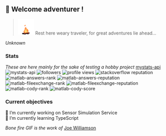 ## 👋 Welcome adventurer !
> <img width="50px" height="50px" src="bonefire.gif">
> Rest here weary traveler, for great adventures lie ahead...  
_Unknown_  
### Stats
_These are here mainly for the sake of testing a hobby project_ [mystats-api](https://github.com/smamusa/mystats-api)
![mystats-api](https://img.shields.io/endpoint?style=flat&url=https%3A%2F%2Fmystats-api.herokuapp.com%2F)
![followers](https://img.shields.io/github/followers/smamusa?style=flat)
![profile views](https://komarev.com/ghpvc/?username=smamusa&style=flat)
![stackoverflow reputation](https://img.shields.io/endpoint?style=flat&url=https%3A%2F%2Fmystats-api.herokuapp.com%2Fapi%2Fstackexchange%2Fstackoverflow%2Freputation)  
![matlab-answers-rank](https://img.shields.io/endpoint?style=flat&url=https%3A%2F%2Fmystats-api.herokuapp.com%2Fapi%2Fmatlab%2Fanswers)
![matlab-answers-reputation](https://img.shields.io/endpoint?style=flat&url=https%3A%2F%2Fmystats-api.herokuapp.com%2Fapi%2Fmatlab%2Fanswers%2Freputation)  
![matlab-fileexchange-rank](https://img.shields.io/endpoint?style=flat&&url=https%3A%2F%2Fmystats-api.herokuapp.com%2Fapi%2Fmatlab%2Ffileexchange)
![matlab-fileexchange-reputation](https://img.shields.io/endpoint?style=flat&url=https%3A%2F%2Fmystats-api.herokuapp.com%2Fapi%2Fmatlab%2Ffileexchange%2Freputation)  
![matlab-cody-rank](https://img.shields.io/endpoint?style=flat&url=https%3A%2F%2Fmystats-api.herokuapp.com%2Fapi%2Fmatlab%2Fcody)
![matlab-cody-score](https://img.shields.io/endpoint?style=flat&url=https%3A%2F%2Fmystats-api.herokuapp.com%2Fapi%2Fmatlab%2Fcody%2Fscore)  

### Current objectives
🔭 I’m currently working on Sensor Simulation Service  
🌱 I’m currently learning TypeScript

<!--
**smamusa/smamusa** is a ✨ _special_ ✨ repository because its `README.md` (this file) appears on your GitHub profile.

Here are some ideas to get you started:

- 🔭 I’m currently working on ...
- 🌱 I’m currently learning ...
- 👯 I’m looking to collaborate on ...
- 🤔 I’m looking for help with ...
- 💬 Ask me about ...
- 📫 How to reach me: ...
- 😄 Pronouns: ...
- ⚡ Fun fact: ...
-->

_Bone fire GIF is the work of_ [Joe Williamson](http://joecreates.co.uk/art/)
